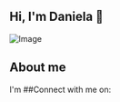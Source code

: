 ## Hi, I'm Daniela 👋
![Image](https://github.com/user-attachments/assets/4dbf3e88-7b99-4b4b-8dd8-42a788385429)

## About me

I'm 
##Connect with me on:

